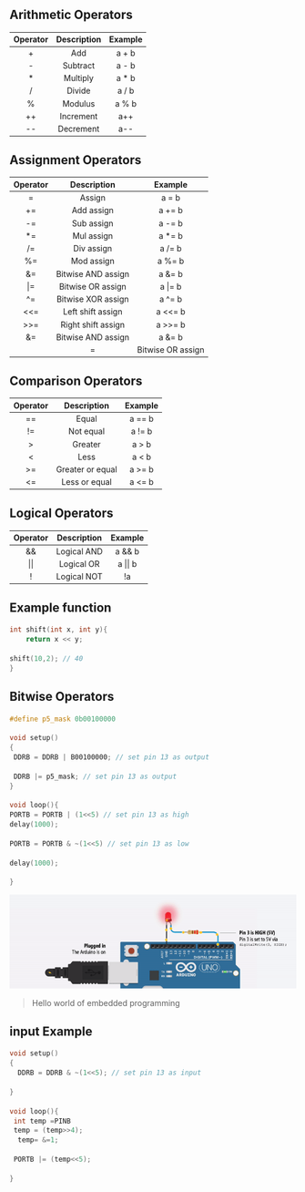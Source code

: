 <!-- make table for arthmetic operators -->

## Arithmetic Operators

| Operator | Description | Example |
| :------: | :---------: | :-----: |
|    +     |     Add     |  a + b  |
|    -     |  Subtract   |  a - b  |
|    \*    |  Multiply   | a \* b  |
|    /     |   Divide    |  a / b  |
|    %     |   Modulus   |  a % b  |
|    ++    |  Increment  |   a++   |
|    --    |  Decrement  |   a--   |

## Assignment Operators

| Operator |    Description     |      Example      |
| :------: | :----------------: | :---------------: | 
|    =     |       Assign       |       a = b       |
|    +=    |     Add assign     |      a += b       |
|    -=    |     Sub assign     |      a -= b       |
|   \*=    |     Mul assign     |      a \*= b      |
|    /=    |     Div assign     |      a /= b       |
|    %=    |     Mod assign     |      a %= b       |
|    &=    | Bitwise AND assign |      a &= b       |
|   \|=    | Bitwise OR assign  |      a \|= b      |
|    ^=    | Bitwise XOR assign |      a ^= b       |
|   <<=    | Left shift assign  |      a <<= b      |
|   >>=    | Right shift assign |      a >>= b      |
|    &=    | Bitwise AND assign |      a &= b       |
|          |         =          | Bitwise OR assign | a   | = b |

## Comparison Operators

| Operator |   Description    | Example |
| :------: | :--------------: | :-----: |
|    ==    |      Equal       | a == b  |
|    !=    |    Not equal     | a != b  |
|    >     |     Greater      |  a > b  |
|    <     |       Less       |  a < b  |
|    >=    | Greater or equal | a >= b  |
|    <=    |  Less or equal   | a <= b  |

## Logical Operators

| Operator | Description | Example  |
| :------: | :---------: | :------: |
|    &&    | Logical AND |  a && b  |
|   \|\|   | Logical OR  | a \|\| b |
|    !     | Logical NOT |    !a    |

## Example function

```c++
int shift(int x, int y){
    return x << y;

shift(10,2); // 40
}
```

## Bitwise Operators

```c++
#define p5_mask 0b00100000

void setup()
{
 DDRB = DDRB | B00100000; // set pin 13 as output

 DDRB |= p5_mask; // set pin 13 as output
}

void loop(){
PORTB = PORTB | (1<<5) // set pin 13 as high
delay(1000);

PORTB = PORTB & ~(1<<5) // set pin 13 as low

delay(1000);

}

```
![blink](./images/blink.gif)

> Hello world of embedded programming


## input Example


```c++
void setup()
{
  DDRB = DDRB & ~(1<<5); // set pin 13 as input

}

void loop(){
 int temp =PINB
 temp = (temp>>4);
  temp= &=1;
 
 PORTB |= (temp<<5);

}